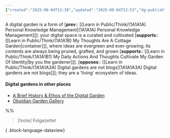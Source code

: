 ```yaml
---
{"created":"2025-08-04T13:38","updated":"2025-08-04T13:53","dg-publish":true,"dg-path":"Think/(1A1A1A3) Digital garden.md","permalink":"/think/1-a1-a1-a3-digital-garden/","dgPassFrontmatter":true,"noteIcon":"1"}
---
```


A digital garden is a form of [**prev**:: [[Learn in Public/Think/(1A1A1A) Personal Knowledge Management\|(1A1A1A) Personal Knowledge Management]]]: your digital space is a curated and cultivated [**supports**:: [[Learn in Public/Think/(1A1A1B) My Thoughts Are A Cottage Garden\|container]]], where ideas are evergreen and ever-growing; its contents are always being pruned, grafted, and grown [**supports**:: [[Learn in Public/Think/(1A1A1B1) My Daily Actions And Thoughts Cultivate My Garden Of Identity\|by you the gardener]]]. [**opposes**:: [[Learn in Public/Think/(1A1A1A3A) Digital gardens are not blogs\|(1A1A1A3A) Digital gardens are not blogs]]]; they are a 'living' ecosystem of ideas. 

#### Digital gardens in other places
- [A Brief History & Ethos of the Digital Garden](https://maggieappleton.com/garden-history)
- [Obsidian Garden Gallery](https://vaults.obsidian-community.com/)

%% 
> [!note] Folgezettel
>  
{ .block-language-dataview}